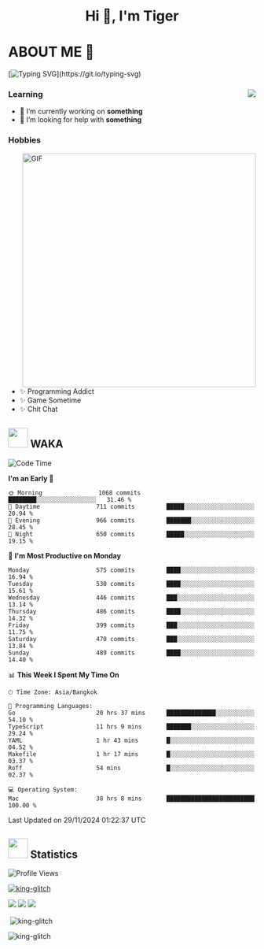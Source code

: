<h1 align="center">Hi 👋, I'm Tiger</h1>




# ABOUT ME 💬

[![Typing SVG](https://readme-typing-svg.herokuapp.com?color=22F771&vCenter=true&lines=A+perssionate+developer+from+nowhere.)](https://git.io/typing-svg)

<div>
 <img align="right" src="https://spotify-github-profile.vercel.app/api/view?uid=12129734423&cover_image=false&theme=default&bar_color=22d016&bar_color_cover=true" />
 <h3>Learning</h3>
 
 <ul>
  <li>🔭 I’m currently working on <b>something</b></li>
  <li>🤝 I’m looking for help with <b>something</b></li>
 </ul>
 
</div>
<div>
 <h3>Hobbies</h3>
 <img align="right" height="475px"  alt="GIF" src="https://i.pinimg.com/originals/1f/b7/db/1fb7dbee557e5ed509f7517da8a84d58.gif" />
 <ul>
  <li>✨ Programming Addict</li>
  <li>✨ Game Sometime</li>
  <li>✨ Chit Chat</li>
 </ul>
 
</div>



## <img height="40" src="https://raw.githubusercontent.com/innng/innng/master/assets/kyubey.gif"/> WAKA

<!--START_SECTION:waka-->
![Code Time](http://img.shields.io/badge/Code%20Time-2%2C957%20hrs%2049%20mins-blue)

**I'm an Early 🐤** 

```text
🌞 Morning                1068 commits        ████████░░░░░░░░░░░░░░░░░   31.46 % 
🌆 Daytime                711 commits         █████░░░░░░░░░░░░░░░░░░░░   20.94 % 
🌃 Evening                966 commits         ███████░░░░░░░░░░░░░░░░░░   28.45 % 
🌙 Night                  650 commits         █████░░░░░░░░░░░░░░░░░░░░   19.15 % 
```
📅 **I'm Most Productive on Monday** 

```text
Monday                   575 commits         ████░░░░░░░░░░░░░░░░░░░░░   16.94 % 
Tuesday                  530 commits         ████░░░░░░░░░░░░░░░░░░░░░   15.61 % 
Wednesday                446 commits         ███░░░░░░░░░░░░░░░░░░░░░░   13.14 % 
Thursday                 486 commits         ████░░░░░░░░░░░░░░░░░░░░░   14.32 % 
Friday                   399 commits         ███░░░░░░░░░░░░░░░░░░░░░░   11.75 % 
Saturday                 470 commits         ███░░░░░░░░░░░░░░░░░░░░░░   13.84 % 
Sunday                   489 commits         ████░░░░░░░░░░░░░░░░░░░░░   14.40 % 
```


📊 **This Week I Spent My Time On** 

```text
🕑︎ Time Zone: Asia/Bangkok

💬 Programming Languages: 
Go                       20 hrs 37 mins      ██████████████░░░░░░░░░░░   54.10 % 
TypeScript               11 hrs 9 mins       ███████░░░░░░░░░░░░░░░░░░   29.24 % 
YAML                     1 hr 43 mins        █░░░░░░░░░░░░░░░░░░░░░░░░   04.52 % 
Makefile                 1 hr 17 mins        █░░░░░░░░░░░░░░░░░░░░░░░░   03.37 % 
Roff                     54 mins             █░░░░░░░░░░░░░░░░░░░░░░░░   02.37 % 

💻 Operating System: 
Mac                      38 hrs 8 mins       █████████████████████████   100.00 % 
```


 Last Updated on 29/11/2024 01:22:37 UTC
<!--END_SECTION:waka-->
## <img height="40" src="https://raw.githubusercontent.com/innng/innng/master/assets/kyubey.gif"/> Statistics
![Profile Views](https://komarev.com/ghpvc/?username=king-glitch)  

<p align="left"> 
 <a href="https://github.com/ryo-ma/github-profile-trophy">
  <img src="https://github-profile-trophy.vercel.app/?username=king-glitch&theme=dracula" alt="king-glitch" />
 </a> </p>

![](https://github-profile-summary-cards.vercel.app/api/cards/profile-details?username=king-glitch&theme=dracula)
![](https://github-profile-summary-cards.vercel.app/api/cards/stats?username=king-glitch&theme=dracula) 
![](https://github-profile-summary-cards.vercel.app/api/cards/productive-time?username=king-glitch&theme=dracula)


<p>&nbsp;<img align="center" src="https://github-readme-stats.vercel.app/api?username=king-glitch&theme=dracula" alt="king-glitch" /></p>

<p><img align="center" src="https://github-readme-streak-stats.herokuapp.com/?user=king-glitch&theme=dracula" alt="king-glitch" /></p>
